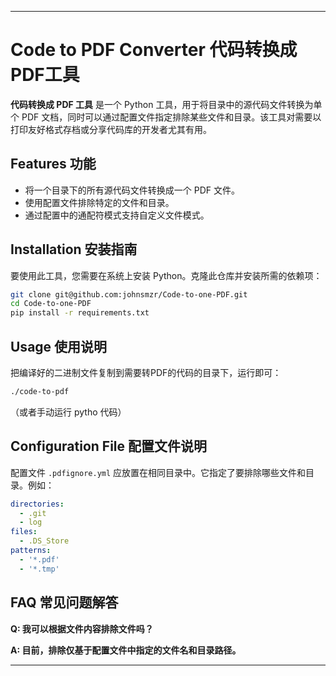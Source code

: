   

---

# Code to PDF Converter 代码转换成PDF工具

**代码转换成 PDF 工具** 是一个 Python 工具，用于将目录中的源代码文件转换为单个 PDF 文档，同时可以通过配置文件指定排除某些文件和目录。该工具对需要以打印友好格式存档或分享代码库的开发者尤其有用。

## Features 功能

-  将一个目录下的所有源代码文件转换成一个 PDF 文件。
-  使用配置文件排除特定的文件和目录。
-  通过配置中的通配符模式支持自定义文件模式。

## Installation 安装指南

要使用此工具，您需要在系统上安装 Python。克隆此仓库并安装所需的依赖项：

```bash
git clone git@github.com:johnsmzr/Code-to-one-PDF.git
cd Code-to-one-PDF
pip install -r requirements.txt
```

## Usage 使用说明

把编译好的二进制文件复制到需要转PDF的代码的目录下，运行即可：

```bash
./code-to-pdf
```

（或者手动运行 pytho 代码）


## Configuration File 配置文件说明

配置文件 `.pdfignore.yml` 应放置在相同目录中。它指定了要排除哪些文件和目录。例如：

```yaml
directories:
  - .git
  - log
files:
  - .DS_Store
patterns:
  - '*.pdf'
  - '*.tmp'

```

## FAQ 常见问题解答

**Q: 我可以根据文件内容排除文件吗？** 

**A: 目前，排除仅基于配置文件中指定的文件名和目录路径。**

---